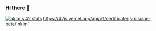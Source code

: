 ### Hi there 👋

[![nkim's 42 stats](https://badge42.herokuapp.com/api/stats/nkim?cursus=42cursus)](https://github.com/JaeSeoKim/badge42)
https://42js.vercel.app/api/v1/certificate/js-piscine-beta/`nkim`
<!--
**Chloekkk/Chloekkk** is a ✨ _special_ ✨ repository because its `README.md` (this file) appears on your GitHub profile.

Here are some ideas to get you started:

- 🔭 I’m currently working on ...
- 🌱 I’m currently learning ...
- 👯 I’m looking to collaborate on ...
- 🤔 I’m looking for help with ...
- 💬 Ask me about ...
- 📫 How to reach me: ...
- 😄 Pronouns: ...
- ⚡ Fun fact: ...
-->

